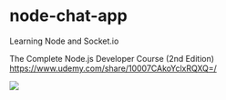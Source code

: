 # node-chat-app
Learning Node and Socket.io

The Complete Node.js Developer Course (2nd Edition)
https://www.udemy.com/share/10007CAkoYclxRQXQ=/

![](https://media.giphy.com/media/kPHET64afTFUa2DJZ0/giphy.gif)
